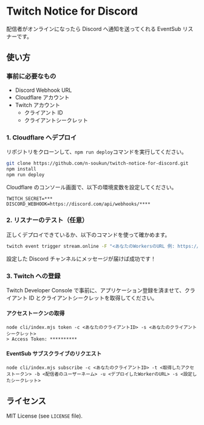 # Twitch Notice for Discord

配信者がオンラインになったら Discord へ通知を送ってくれる EventSub リスナーです。

## 使い方

### 事前に必要なもの

- Discord Webhook URL
- Cloudflare アカウント
- Twitch アカウント
  - クライアント ID
  - クライアントシークレット

### 1. Cloudflare へデプロイ

リポジトリをクローンして、`npm run deploy`コマンドを実行してください。

```bash
git clone https://github.com/n-soukun/twitch-notice-for-discord.git
npm install
npm run deploy
```

Cloudflare のコンソール画面で、以下の環境変数を設定してください。

```
TWITCH_SECRET=***
DISCORD_WEBHOOK=https://discord.com/api/webhooks/****
```

### 2. リスナーのテスト（任意）

正しくデプロイできているか、以下のコマンドを使って確かめます。

```bash
twitch event trigger stream.online -F "<あなたのWorkersのURL 例: https://**** */.workers.dev/eventsub/>" -s "<設定したTWITCH_SECRET>"
```

設定した Discord チャンネルにメッセージが届けば成功です！

### 3. Twitch への登録

Twitch Developer Console で事前に、アプリケーション登録を済ませて、クライアント ID とクライアントシークレットを取得してください。

#### アクセストークンの取得

```
node cli/index.mjs token -c <あなたのクライアントID> -s <あなたのクライアントシークレット>
> Access Token: **********
```

#### EventSub サブスクライブのリクエスト

```
node cli/index.mjs subscribe -c <あなたのクライアントID> -t <取得したアクセストークン> -b <配信者のユーザーネーム> -u <デプロイしたWorkerのURL> -s <設定したシークレット>
```

## ライセンス

MIT License (see `LICENSE` file).
